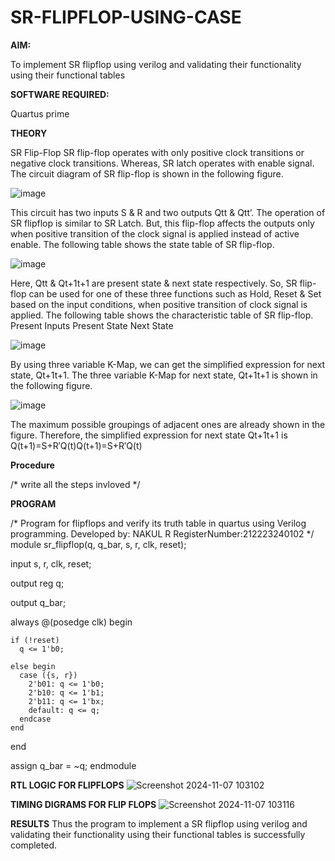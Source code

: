 # SR-FLIPFLOP-USING-CASE

**AIM:**

To implement  SR flipflop using verilog and validating their functionality using their functional tables

**SOFTWARE REQUIRED:**

Quartus prime

**THEORY**

SR Flip-Flop SR flip-flop operates with only positive clock transitions or negative clock transitions. Whereas, SR latch operates with enable signal. The circuit diagram of SR flip-flop is shown in the following figure.

![image](https://github.com/naavaneetha/SR-FLIPFLOP-USING-CASE/assets/154305477/0f710028-ad52-4d3e-9276-8714cf023a25)

 
This circuit has two inputs S & R and two outputs Qtt & Qtt’. The operation of SR flipflop is similar to SR Latch. But, this flip-flop affects the outputs only when positive transition of the clock signal is applied instead of active enable. The following table shows the state table of SR flip-flop.

![image](https://github.com/naavaneetha/SR-FLIPFLOP-USING-CASE/assets/154305477/dabfc4f4-87e3-4cbc-9472-f89ee1b5ed30)

 
Here, Qtt & Qt+1t+1 are present state & next state respectively. So, SR flip-flop can be used for one of these three functions such as Hold, Reset & Set based on the input conditions, when positive transition of clock signal is applied. The following table shows the characteristic table of SR flip-flop. Present Inputs Present State Next State

![image](https://github.com/naavaneetha/SR-FLIPFLOP-USING-CASE/assets/154305477/dd90d16c-aec5-4290-a586-e2346b1e9eb5)

 
By using three variable K-Map, we can get the simplified expression for next state, Qt+1t+1. The three variable K-Map for next state, Qt+1t+1 is shown in the following figure.

![image](https://github.com/naavaneetha/SR-FLIPFLOP-USING-CASE/assets/154305477/473efad6-d70b-4ca7-aeb7-898bbfca319f)

 
The maximum possible groupings of adjacent ones are already shown in the figure. Therefore, the simplified expression for next state Qt+1t+1 is Q(t+1)=S+R′Q(t)Q(t+1)=S+R′Q(t)

**Procedure**

/* write all the steps invloved */

**PROGRAM**

/* Program for flipflops and verify its truth table in quartus using Verilog programming. 
Developed by: NAKUL R 
RegisterNumber:212223240102
*/
module sr_flipflop(q, q_bar, s, r, clk, reset);
  
  input s, r, clk, reset;
 
  output reg q;
  
  output q_bar;

  always @(posedge clk) begin
   
    if (!reset) 
      q <= 1'b0;
   
    else begin
      case ({s, r})
        2'b01: q <= 1'b0;
        2'b10: q <= 1'b1;
        2'b11: q <= 1'bx;
        default: q <= q;
      endcase
    end
  end

  assign q_bar = ~q;
endmodule

**RTL LOGIC FOR FLIPFLOPS**
![Screenshot 2024-11-07 103102](https://github.com/user-attachments/assets/7e8affaf-bf14-4bd8-82da-b19f2dbb1633)

**TIMING DIGRAMS FOR FLIP FLOPS**
![Screenshot 2024-11-07 103116](https://github.com/user-attachments/assets/0f142443-f32c-41e8-9790-f4acc40e3f62)

**RESULTS**
Thus the program to implement a SR flipflop using verilog and validating their functionality using their functional tables is successfully completed.
